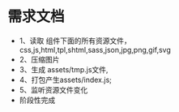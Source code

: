 # 需求文档
* 1、读取 组件下面的所有资源文件，css,js,html,tpl,shtml,sass,json,jpg,png,gif,svg
* 2、压缩图片
* 3、生成 assets/tmp.js文件,
* 4、打包产生assets/index.js;
* 5、监听资源文件变化
* 阶段性完成
